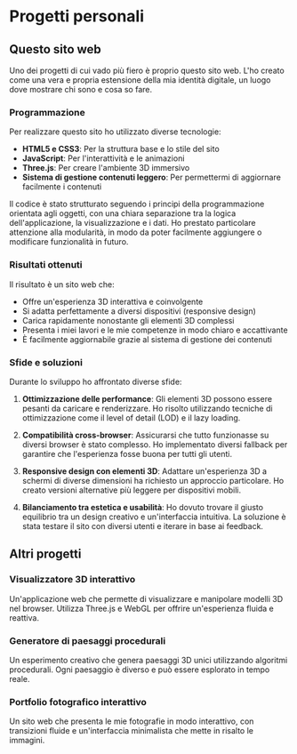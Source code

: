# Progetti personali

## Questo sito web

Uno dei progetti di cui vado più fiero è proprio questo sito web. L'ho creato come una vera e propria estensione della mia identità digitale, un luogo dove mostrare chi sono e cosa so fare.

### Programmazione

Per realizzare questo sito ho utilizzato diverse tecnologie:

- **HTML5 e CSS3**: Per la struttura base e lo stile del sito
- **JavaScript**: Per l'interattività e le animazioni
- **Three.js**: Per creare l'ambiente 3D immersivo
- **Sistema di gestione contenuti leggero**: Per permettermi di aggiornare facilmente i contenuti

Il codice è stato strutturato seguendo i principi della programmazione orientata agli oggetti, con una chiara separazione tra la logica dell'applicazione, la visualizzazione e i dati. Ho prestato particolare attenzione alla modularità, in modo da poter facilmente aggiungere o modificare funzionalità in futuro.

### Risultati ottenuti

Il risultato è un sito web che:

- Offre un'esperienza 3D interattiva e coinvolgente
- Si adatta perfettamente a diversi dispositivi (responsive design)
- Carica rapidamente nonostante gli elementi 3D complessi
- Presenta i miei lavori e le mie competenze in modo chiaro e accattivante
- È facilmente aggiornabile grazie al sistema di gestione dei contenuti

### Sfide e soluzioni

Durante lo sviluppo ho affrontato diverse sfide:

1. **Ottimizzazione delle performance**: Gli elementi 3D possono essere pesanti da caricare e renderizzare. Ho risolto utilizzando tecniche di ottimizzazione come il level of detail (LOD) e il lazy loading.

2. **Compatibilità cross-browser**: Assicurarsi che tutto funzionasse su diversi browser è stato complesso. Ho implementato diversi fallback per garantire che l'esperienza fosse buona per tutti gli utenti.

3. **Responsive design con elementi 3D**: Adattare un'esperienza 3D a schermi di diverse dimensioni ha richiesto un approccio particolare. Ho creato versioni alternative più leggere per dispositivi mobili.

4. **Bilanciamento tra estetica e usabilità**: Ho dovuto trovare il giusto equilibrio tra un design creativo e un'interfaccia intuitiva. La soluzione è stata testare il sito con diversi utenti e iterare in base ai feedback.

## Altri progetti

### Visualizzatore 3D interattivo

Un'applicazione web che permette di visualizzare e manipolare modelli 3D nel browser. Utilizza Three.js e WebGL per offrire un'esperienza fluida e reattiva.

### Generatore di paesaggi procedurali

Un esperimento creativo che genera paesaggi 3D unici utilizzando algoritmi procedurali. Ogni paesaggio è diverso e può essere esplorato in tempo reale.

### Portfolio fotografico interattivo

Un sito web che presenta le mie fotografie in modo interattivo, con transizioni fluide e un'interfaccia minimalista che mette in risalto le immagini.
